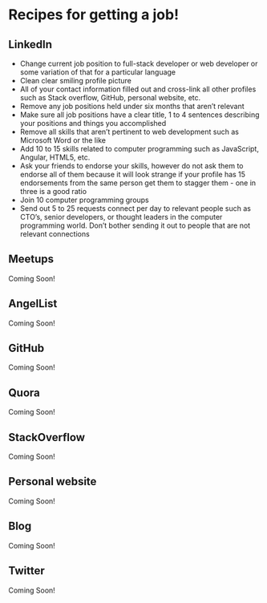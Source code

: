# Recipes for getting a job!

## LinkedIn

*  Change current job position to full-stack developer or web developer or some variation of that for a particular language
*  Clean clear smiling profile picture
*  All of your contact information filled out and cross-link all other profiles such as Stack overflow, GitHub, personal website, etc.
*  Remove any job positions held under six months that aren’t relevant
*  Make sure all job positions have a clear title, 1 to 4 sentences describing your positions and things you accomplished
*  Remove all skills that aren’t pertinent to web development such as Microsoft Word or the like
*  Add 10 to 15 skills related to computer programming such as JavaScript, Angular, HTML5, etc.
*  Ask your friends to endorse your skills, however do not ask them to endorse all of them because it will look strange if your profile has 15 endorsements from the same person get them to stagger them - one in three is a good ratio
*  Join 10 computer programming groups
*  Send out 5 to 25 requests connect per day to relevant people such as CTO’s, senior developers, or thought leaders in the computer programming world. Don’t bother sending it out to people that are not relevant connections

## Meetups

Coming Soon!

## AngelList

Coming Soon!

## GitHub

Coming Soon!

## Quora

Coming Soon!

## StackOverflow

Coming Soon!

## Personal website

Coming Soon!

## Blog

Coming Soon!

## Twitter

Coming Soon!

